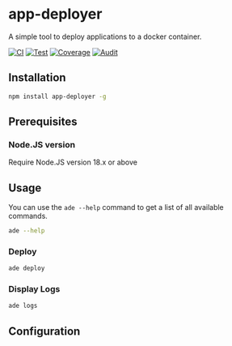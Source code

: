# app-deployer
A simple tool to deploy applications to a docker container.

[![CI](https://github.com/sumor-cloud/app-deployer/actions/workflows/ci.yml/badge.svg)](https://github.com/sumor-cloud/app-deployer/actions/workflows/ci.yml)
[![Test](https://github.com/sumor-cloud/app-deployer/actions/workflows/ut.yml/badge.svg)](https://github.com/sumor-cloud/app-deployer/actions/workflows/ut.yml)
[![Coverage](https://github.com/sumor-cloud/app-deployer/actions/workflows/coverage.yml/badge.svg)](https://github.com/sumor-cloud/app-deployer/actions/workflows/coverage.yml)
[![Audit](https://github.com/sumor-cloud/app-deployer/actions/workflows/audit.yml/badge.svg)](https://github.com/sumor-cloud/app-deployer/actions/workflows/audit.yml)

## Installation
```bash
npm install app-deployer -g
```

## Prerequisites

### Node.JS version
Require Node.JS version 18.x or above

## Usage

You can use the `ade --help` command to get a list of all available commands.
```bash
ade --help
```

### Deploy

```bash
ade deploy
```

### Display Logs

```bash
ade logs
```

## Configuration

